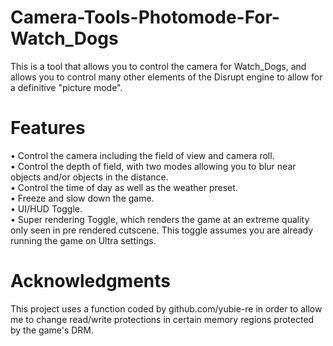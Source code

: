 # Camera-Tools-Photomode-For-Watch_Dogs
This is a tool that allows you to control the camera for Watch_Dogs, and allows you to control many other elements of the Disrupt engine to allow for a definitive "picture mode". 
# Features
• Control the camera including the field of view and camera roll. <br /> 
• Control the depth of field, with two modes allowing you to blur near objects and/or objects in the distance. <br /> 
• Control the time of day as well as the weather preset. <br /> 
• Freeze and slow down the game. <br /> 
• UI/HUD Toggle.  <br /> 
• Super rendering Toggle, which renders the game at an extreme quality only seen in pre rendered cutscene.  This toggle assumes you are already running the game on Ultra settings.
# Acknowledgments
This project uses a function coded by github.com/yubie-re in order to allow me to change read/write protections in certain memory regions protected by the game's DRM. 
